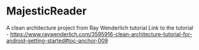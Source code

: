 # MajesticReader
A clean architecture project from Ray Wenderlich tutorial
Link to the tutorial - https://www.raywenderlich.com/3595916-clean-architecture-tutorial-for-android-getting-started#toc-anchor-009
